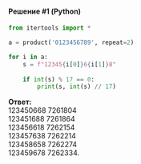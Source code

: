 #### Решение #1 (Python)
```python
from itertools import *

a = product('0123456789', repeat=2)

for i in a:
	s = f"12345{i[0]}6{i[1]}8"
	
	if int(s) % 17 == 0:
		print(s, int(s) // 17)
```

**Ответ:**<br>
123450668 7261804<br>
123451688 7261864<br>
123456618 7262154<br>
123457638 7262214<br>
123458658 7262274<br>
123459678 7262334.
